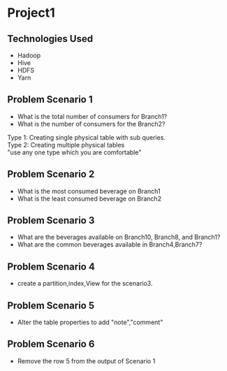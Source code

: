 # Project1
## Technologies Used
- Hadoop
- Hive
- HDFS
- Yarn

## Problem Scenario 1   
- What is the total number of consumers for Branch1?  
- What is the number of consumers for the Branch2?  

Type 1: Creating single physical table with sub queries.  
Type 2: Creating multiple physical tables  
"use any one type which you are comfortable"  

## Problem Scenario 2   
- What is the most consumed beverage on Branch1  
- What is the least consumed beverage on Branch2  

## Problem Scenario 3  
- What are the beverages available on Branch10, Branch8, and Branch1?  
- What are the common beverages available in Branch4,Branch7?  

## Problem Scenario 4  
- create a partition,index,View for the scenario3.  

## Problem Scenario 5  
- Alter the table properties to add "note","comment"  

## Problem Scenario 6  
- Remove the row 5 from the output of Scenario 1   
